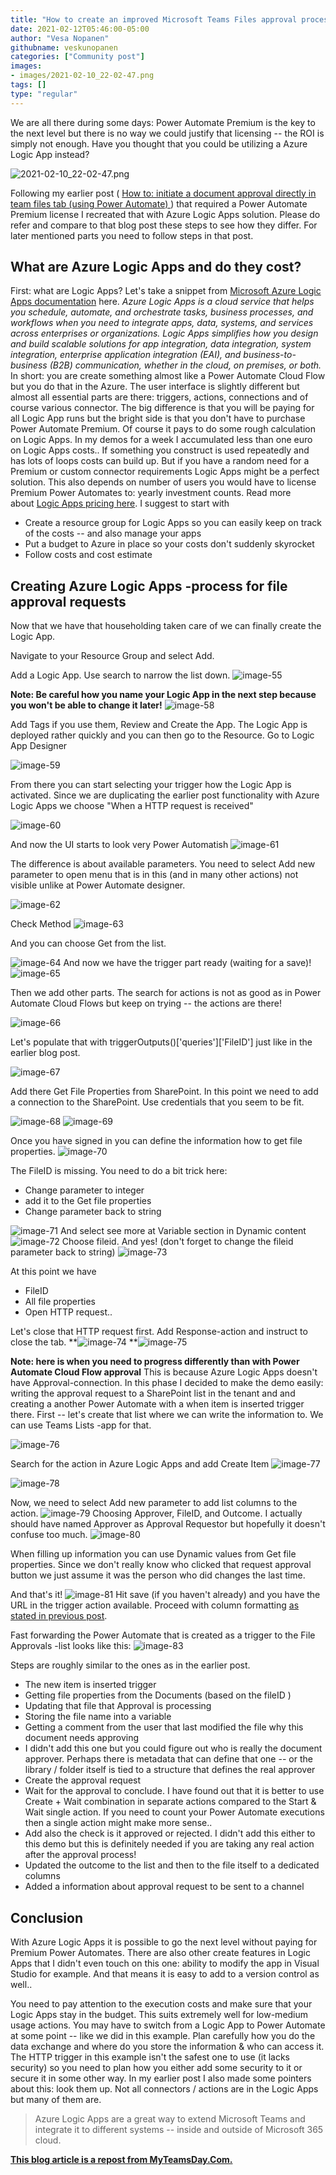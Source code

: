 ```yaml
---
title: "How to create an improved Microsoft Teams Files approval process using Azure Logic Apps"
date: 2021-02-12T05:46:00-05:00
author: "Vesa Nopanen"
githubname: veskunopanen
categories: ["Community post"]
images:
- images/2021-02-10_22-02-47.png
tags: []
type: "regular"
---
```


We are all there during some days: Power Automate Premium is the key to
the next level but there is no way we could justify that licensing --
the ROI is simply not enough. Have you thought that you could be
utilizing a Azure Logic App instead?

![2021-02-10_22-02-47.png](images/2021-02-10_22-02-47.png)

Following my earlier post ( [How to: initiate a document approval
directly in team files tab (using Power
Automate) ](https://myteamsday.com/2021/01/29/approve-files/)) that
required a Power Automate Premium license I recreated that with Azure
Logic Apps solution. Please do refer and compare to that blog post these
steps to see how they differ. For later mentioned parts you need to
follow steps in that post.

## What are Azure Logic Apps and do they cost? 

First: what are Logic Apps? Let's take a snippet from [Microsoft Azure
Logic Apps
documentation](https://docs.microsoft.com/azure/logic-apps/logic-apps-overview?WT.mc_id=M365-MVP-5003326) here.
*Azure Logic Apps is a cloud service that helps you schedule, automate,
and orchestrate tasks, business processes, and workflows when you need
to integrate apps, data, systems, and services across enterprises or
organizations. Logic Apps simplifies how you design and build scalable
solutions for app integration, data integration, system integration,
enterprise application integration (EAI), and business-to-business (B2B)
communication, whether in the cloud, on premises, or both.*
In short: you are create something almost like a Power Automate Cloud
Flow but you do that in the Azure. The user interface is slightly
different but almost all essential parts are there: triggers, actions,
connections and of course various connector.
The big difference is that you will be paying for all Logic App runs but
the bright side is that you don't have to purchase Power Automate
Premium. Of course it pays to do some rough calculation on Logic Apps.
In my demos for a week I accumulated less than one euro on Logic Apps
costs.. If something you construct is used repeatedly and has lots of
loops costs can build up. But if you have a random need for a Premium or
custom connector requirements Logic Apps might be a perfect solution.
This also depends on number of users you would have to license Premium
Power Automates to: yearly investment counts.
Read more about [Logic Apps pricing
here](https://docs.microsoft.com/azure/logic-apps/logic-apps-pricing?WT.mc_id=M365-MVP-5003326).
I suggest to start with

-   Create a resource group for Logic Apps so you can easily keep on
    track of the costs -- and also manage your apps
-   Put a budget to Azure in place so your costs don't suddenly
    skyrocket
-   Follow costs and cost estimate

## Creating Azure Logic Apps -process for file approval requests

Now that we have that householding taken care of we can finally create
the Logic App.

Navigate to your Resource Group and select  Add.


Add a Logic App. Use search to narrow the list down.
![image-55](images/image-55.png)
 

**Note: Be careful how you name your Logic App in the next step because
you won't be able to change it later!**
![image-58](images/image-58.png)
 

Add Tags if you use them, Review and Create the App. The Logic App is
deployed rather quickly and you can then go to the Resource.
Go to Logic App Designer
 

![image-59](images/image-59.png)
 

From there you can start selecting your trigger how the Logic App is
activated. Since we are duplicating the earlier post functionality with
Azure Logic Apps we choose "When a HTTP request is received"
 

![image-60](images/image-60.png)
 

And now the UI starts to look very Power Automatish
![image-61](images/image-61.png)
 

The difference is about available parameters. You need to select  Add
new parameter to open menu that is in this (and in many other actions)
not visible unlike at Power Automate designer.
 

![image-62](images/image-62.png)
 

Check Method
![image-63](images/image-63.png)
 

And you can choose Get from the list.
 

![image-64](images/image-64.png)
And now we have the trigger part ready (waiting for a save)!
![image-65](images/image-65.png)
 

Then we add other parts. The search for actions is not as good as in
Power Automate Cloud Flows but keep on trying -- the actions are there!
 

![image-66](images/image-66.png)
 

Let's populate that with triggerOutputs()\['queries'\]\['FileID'\] just
like in the earlier blog post.
 

![image-67](images/image-67.png)
 

Add there Get File Properties from SharePoint. In this point we need to
add a connection to the SharePoint. Use credentials that you seem to be
fit.
 

![image-68](images/image-68.png)
![image-69](images/image-69.png)

Once you have signed in you can define the information how to get file
properties.
![image-70](images/image-70.png)
 

The FileID is missing. You need to do a bit trick here:

-   Change parameter to integer
-   add it to the Get file properties
-   Change parameter back to string

![image-71](images/image-71.png)
And select  see more at Variable section in Dynamic content
![image-72](images/image-72.png)
Choose fileid. And yes! (don't forget to change the fileid parameter
back to string)
![image-73](images/image-73.png)
 

At this point we have

-   FileID
-   All file properties
-   Open HTTP request..

Let's close that HTTP request first. Add Response-action and instruct to
close the tab.
**![image-74](images/image-74.png)
**![image-75](images/image-75.png)
 

**Note: here is when you need to progress differently than with Power
Automate Cloud Flow approval**
This is because Azure Logic Apps doesn't have Approval-connection. In
this phase I decided to make the demo easily: writing the approval
request to a SharePoint list in the tenant and and creating a another
Power Automate with a when item is inserted trigger there.
First -- let's create that list where we can write the information to.
We can use Teams Lists -app for that.

![image-76](images/image-76.png)
 

Search for the action in Azure Logic Apps and add Create Item
![image-77](images/image-77.png)
 

![image-78](images/image-78.png)
 

Now, we need to select  Add new parameter to add list columns to the
action.
![image-79](images/image-79.png)
Choosing Approver, FileID, and Outcome. I actually should have named
Approver as Approval Requestor but hopefully it doesn't confuse too
much.
![image-80](images/image-80.png)
 

When filling up information you can use Dynamic values from Get file
properties. Since we don't really know who clicked that request approval
button we just assume it was the person who did changes the last time.

And that's it!
![image-81](images/image-81.png)
Hit save (if you haven't already) and you have the URL in the trigger
action available. Proceed with column formatting [as stated in previous
post](https://myteamsday.com/2021/01/29/approve-files/).

Fast forwarding the Power Automate that is created as a trigger to the
File Approvals -list looks like this:
![image-83](images/image-83.png)
 

Steps are roughly similar to the ones as in the earlier post.

-   The new item is inserted trigger
-   Getting file properties from the Documents (based on the fileID )
-   Updating that file that Approval is processing
-   Storing the file name into a variable
-   Getting a comment from the user that last modified the file why this
    document needs approving
-   I didn't add this one but you could figure out who is really the
    document approver. Perhaps there is metadata that can define that
    one -- or the library / folder itself is tied to a structure that
    defines the real approver
-   Create the approval request
-   Wait for the approval to conclude. I have found out that it is
    better to use Create + Wait combination in separate actions compared
    to the Start & Wait single action. If you need to count your Power
    Automate executions then a single action might make more sense..
-   Add also the check is it approved or rejected. I didn't add this
    either to this demo but this is definitely needed if you are taking
    any real action after the approval process!
-   Updated the outcome to the list and then to the file itself to a
    dedicated columns
-   Added a information about approval request to be sent to a channel

## Conclusion 

With Azure Logic Apps it is possible to go the next level without paying
for Premium Power Automates. There are also other create features in
Logic Apps that I didn't even touch on this one: ability to modify the
app in Visual Studio for example. And that means it is easy to add to a
version control as well..

You need to pay attention to the execution costs and make sure that your
Logic Apps stay in the budget. This suits extremely well for low-medium
usage actions.
You may have to switch from a Logic App to Power Automate at some point
-- like we did in this example. Plan carefully how you do the data
exchange and where do you store the information & who can access it. The
HTTP trigger in this example isn't the safest one to use (it lacks
security) so you need to plan how you either add some security to it or
secure it in some other way. In my earlier post I also made some
pointers about this: look them up.
Not all connectors / actions are in the Logic Apps but many of them are.

> Azure Logic Apps are a great way to extend Microsoft Teams and
> integrate it to different systems -- inside and outside of Microsoft
> 365 cloud.
> 
[**This blog article is a repost from
MyTeamsDay.Com.**](https://myteamsday.com/2021/02/10/improved-files-approval/)
